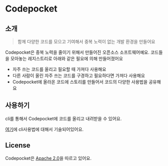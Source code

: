 # Codepocket

## 소개

> 함께 다양한 코드를 모으고 기여해서 중복 노력이 없는 개발 환경을 만들어요

Codepocket은 중복 노력을 줄이기 위해서 만들어진 오픈소스 소프트웨어예요. 코드들을 모아놓는 레지스트리로 아래와 같은 필요에 의해 만들어졌어요

- 자주 쓰는 코드를 올리고 필요할 때 가져다 사용해요
- 다른 사람이 올린 자주 쓰는 코드를 구경하고 필요하다면 가져다 사용해요
- Codepocket에 올라온 코드에 스토리를 만들어서 코드의 다양한 사용법을 공유해요

## 사용하기

cli를 통해서 Codepocket에 코드를 올리고 내려받을 수 있어요.

[여기](https://github.com/daangn/codepocket/blob/main/cli/README.md)에 cli사용법에 대해서 기술되어있어요.

## License

Codepocket은 [Apache 2.0](https://github.com/daangn/codepocket/blob/main/LICENSE)을 따르고 있어요.
